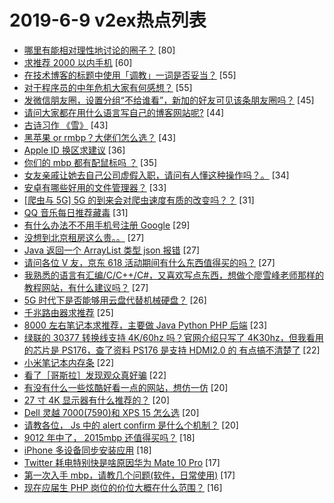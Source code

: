 # 2019-6-9 v2ex热点列表

+ [哪里有能相对理性地讨论的圈子？](https://www.v2ex.com/t/572201#reply80) [80]
+ [求推荐 2000 以内手机](https://www.v2ex.com/t/572085#reply60) [60]
+ [在技术博客的标题中使用「调教」一词是否妥当？](https://www.v2ex.com/t/572195#reply55) [55]
+ [对于程序员的中年危机大家有何感想？](https://www.v2ex.com/t/572146#reply55) [55]
+ [发微信朋友圈，设置分组“不给谁看”，新加的好友可见该条朋友圈吗？](https://www.v2ex.com/t/572097#reply45) [45]
+ [请问大家都在用什么语言写自己的博客网站呢?](https://www.v2ex.com/t/572152#reply44) [44]
+ [古诗习作 《雪》](https://www.v2ex.com/t/572114#reply43) [43]
+ [黑苹果 or rmbp？大佬们怎么选？](https://www.v2ex.com/t/572122#reply43) [43]
+ [Apple ID 换区求建议](https://www.v2ex.com/t/572127#reply36) [36]
+ [你们的 mbp 都有配鼠标吗 ？](https://www.v2ex.com/t/572191#reply35) [35]
+ [女友亲戚让她去自己公司虚假入职，请问有人懂这种操作吗？。](https://www.v2ex.com/t/572150#reply34) [34]
+ [安卓有哪些好用的文件管理器？](https://www.v2ex.com/t/572173#reply33) [33]
+ [[爬虫与 5G] 5G 的到来会对爬虫速度有质的改变吗？？](https://www.v2ex.com/t/572202#reply31) [31]
+ [QQ 音乐每日推荐藏毒](https://www.v2ex.com/t/572096#reply31) [31]
+ [有什么办法不不用手机号注册 Google](https://www.v2ex.com/t/572088#reply29) [29]
+ [没想到北京租房这么贵。。](https://www.v2ex.com/t/572198#reply27) [27]
+ [Java 返回一个 ArrayList 类型 json 报错](https://www.v2ex.com/t/572095#reply27) [27]
+ [请问各位 V 友，京东 618 活动期间有什么东西值得买的吗？](https://www.v2ex.com/t/572133#reply27) [27]
+ [我熟悉的语言有汇编/C/C++/C#，又喜欢写点东西，想做个廖雪峰老师那样的教程网站，有什么建议吗？](https://www.v2ex.com/t/572144#reply27) [27]
+ [5G 时代下是否能够用云盘代替机械硬盘？](https://www.v2ex.com/t/572165#reply26) [26]
+ [千兆路由器求推荐](https://www.v2ex.com/t/572186#reply25) [25]
+ [8000 左右笔记本求推荐，主要做 Java Python PHP 后端](https://www.v2ex.com/t/572098#reply23) [23]
+ [绿联的 30377 转换线支持 4K/60hz 吗？官网介绍只写了 4K30hz，但我看用的芯片是 PS176，查了资料 PS176 是支持 HDMI2.0 的 有点搞不清楚了](https://www.v2ex.com/t/572164#reply22) [22]
+ [小米笔记本内存条](https://www.v2ex.com/t/572117#reply22) [22]
+ [看了［哥斯拉］发现观众真好骗](https://www.v2ex.com/t/572151#reply22) [22]
+ [有没有什么一些炫酷好看一点的网站，想仿一仿](https://www.v2ex.com/t/572089#reply20) [20]
+ [27 寸 4K 显示器有什么推荐的？](https://www.v2ex.com/t/572090#reply20) [20]
+ [Dell 灵越 7000(7590)和 XPS 15 怎么选](https://www.v2ex.com/t/572138#reply20) [20]
+ [请教各位， Js 中的 alert confirm 是什么个机制？](https://www.v2ex.com/t/572141#reply20) [20]
+ [9012 年中了， 2015mbp 还值得买吗？](https://www.v2ex.com/t/572199#reply18) [18]
+ [iPhone 多设备同步安装应用](https://www.v2ex.com/t/572101#reply18) [18]
+ [Twitter 耗电特别快是啥原因华为 Mate 10 Pro](https://www.v2ex.com/t/572084#reply17) [17]
+ [第一次入手 mbp，请教几个问题(软件，日常使用)](https://www.v2ex.com/t/572131#reply17) [17]
+ [现在应届生 PHP 岗位的价位大概在什么范围？](https://www.v2ex.com/t/572179#reply16) [16]

